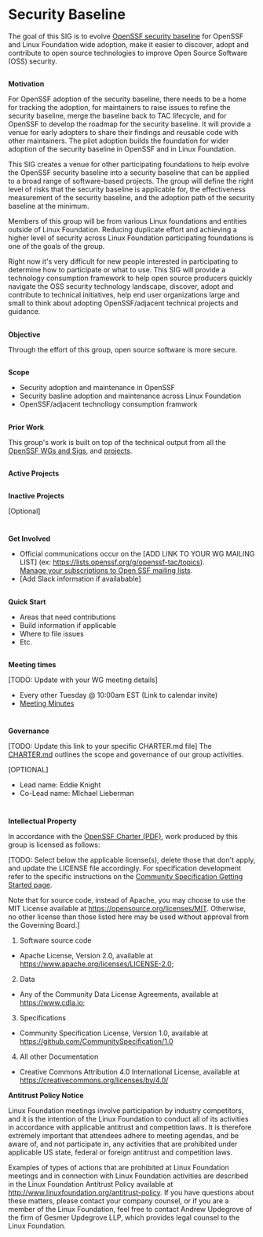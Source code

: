 # **Security Baseline**

The goal of this SIG is to evolve [OpenSSF security baseline](https://github.com/ossf/tac/blob/main/process/security_baseline.md) for OpenSSF and Linux Foundation wide adoption, make it easier to discover, adopt and contribute to open source technologies to improve Open Source Software (OSS) security. 

## 
**Motivation**

For OpenSSF adoption of the security baseline, there needs to be a home for tracking the adoption, for maintainers to raise issues to refine the security baseline, merge the baseline back to TAC lifecycle, and for OpenSSF to develop the roadmap for the security baseline. It will provide a venue for early adopters to share their findings and reusable code with other maintainers. The pilot adoption builds the foundation for wider adoption of the security baseline in OpenSSF and in Linux Foundation.

This SIG creates a venue for other participating foundations to help evolve the OpenSSF security baseline into a security baseline that can be applied to a broad range of software-based projects. The group will define the right level of risks that the security baseline is applicable for, the effectiveness measurement of the security baseline, and the adoption path of the security baseline at the minimum.

Members of this group will be from various Linux foundations and entities outside of Linux Foundation. Reducing duplicate effort and achieving a higher level of security across Linux Foundation participating foundations is one of the goals of the group.

Right now it's very difficult for new people interested in participating to determine how to participate or what to use. This SIG will provide a technology consumption framework to help open source producers quickly navigate the OSS security technology landscape, discover, adopt and contribute to technical initiatives, help end user organizations large and small to think about adopting OpenSSF/adjacent technical projects and guidance. 

## 
**Objective**

Through the effort of this group, open source software is more secure. 

## 
**Scope**

* Security adoption and maintenance in OpenSSF
* Security basline adoption and maintenance across Linux Foundation
* OpenSSF/adjacent technollogy consumption framwork 


## 
**Prior Work**

This group's work is built on top of the technical output from all the [OpenSSF WGs and Sigs](https://github.com/ossf/tac?tab=readme-ov-file#working-groups-wgs), and [projects](https://github.com/ossf/tac?tab=readme-ov-file#projects). 

## 
**Active Projects**
 

## 
**Inactive Projects**

[Optional]

# 
**Get Involved**

*   Official communications occur on the [ADD LINK TO YOUR WG MAILING LIST] (ex: https://lists.openssf.org/g/openssf-tac/topics).  \
[Manage your subscriptions to Open SSF mailing lists](https://lists.openssf.org/g/main/subgroups).
*   [Add Slack information if availabable]

## 


### 
**Quick Start**

*   Areas that need contributions
*   Build information if applicable
*   Where to file issues
*   Etc.

## 
**Meeting times**

[TODO: Update with your WG meeting details]
*   Every other Tuesday @ 10:00am EST (Link to calendar invite)
*   [Meeting Minutes](https://docs.google.com/document/d/1uXQI1vI5_HyOvxHMexrnTY_ruBrynbPl5yOd1UM4g3A/edit#heading=h.yworp6sxzb6g)

# 
**Governance**

[TODO: Update this link to your specific CHARTER.md file]
The [CHARTER.md](https://github.com/ossf/project-template/blob/main/CHARTER.md) outlines the scope and governance of our group activities.


[OPTIONAL]
*   Lead name: Eddie Knight 
*   Co-Lead name: MIchael Lieberman

#
**Intellectual Property**

In accordance with the [OpenSSF Charter (PDF)](https://charter.openssf.org/), work produced by this group is licensed as follows:

[TODO: Select below the applicable license(s), delete those that don't apply, and update the LICENSE file accordingly. For specification development refer to the specific instructions on the [Community Specification Getting Started page](https://github.com/CommunitySpecification/1.0/blob/main/..Getting%20Started.md).

Note that for source code, instead of Apache, you may choose to use the MIT License available at https://opensource.org/licenses/MIT. Otherwise, no other license than those listed here may be used without approval from the Governing Board.]

1. Software source code
* Apache License, Version 2.0, available at https://www.apache.org/licenses/LICENSE-2.0;
2. Data
* Any of the Community Data License Agreements, available at https://www.cdla.io;
3. Specifications
* Community Specification License, Version 1.0, available at https://github.com/CommunitySpecification/1.0
4. All other Documentation
* Creative Commons Attribution 4.0 International License, available at https://creativecommons.org/licenses/by/4.0/

**Antitrust Policy Notice**

Linux Foundation meetings involve participation by industry competitors, and it is the intention of the Linux Foundation to conduct all of its activities in accordance with applicable antitrust and competition laws. It is therefore extremely important that attendees adhere to meeting agendas, and be aware of, and not participate in, any activities that are prohibited under applicable US state, federal or foreign antitrust and competition laws.

Examples of types of actions that are prohibited at Linux Foundation meetings and in connection with Linux Foundation activities are described in the Linux Foundation Antitrust Policy available at http://www.linuxfoundation.org/antitrust-policy. If you have questions about these matters, please contact your company counsel, or if you are a member of the Linux Foundation, feel free to contact Andrew Updegrove of the firm of Gesmer Updegrove LLP, which provides legal counsel to the Linux Foundation.
